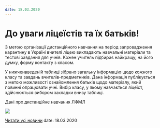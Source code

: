 ```yaml
---
date: 18.03.2020
---
```

# До уваги ліцеїстів та їх батьків!

З метою організації дистанційного навчання на період запровадження карантину в Україні вчителі ліцею викладають навчальні матеріали та тестові завдання для учнів. Кожен учитель підбирає найкращу, на його думку, форму контакту з класом.

У нижченаведеній таблиці зібрано загальну інформацію щодо кожного класу та завдань вчителів-предметників. Дана інформація публікується з метою можливості ознайомлення батьків щодо матеріалу, який повинні опрацювати учні. Вибір класу, у якому навчається ліцеїст, здійснюється вибором закладки внизу таблиці.

[Дані про дистанційне навчання ЛФМЛ](https://docs.google.com/spreadsheets/d/1TLreCJBF29VJ9eEpUL_4ggHAsR2N0b5MIDlpY2WUNfA/edit?ts=5e720898#gid=0)

![](/images/blog/до-уваги-ліцеїстів-та-їх-батьків/дистнавчання.jpg)

[Читати усі новини](/news)
date: 18.03.2020
